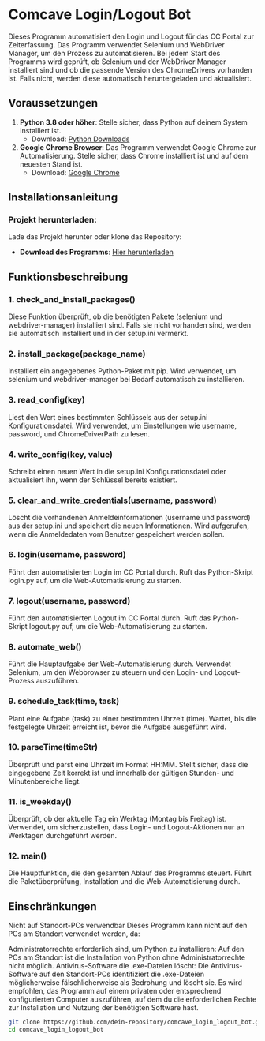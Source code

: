 # Comcave Login/Logout Bot

Dieses Programm automatisiert den Login und Logout für das CC Portal zur Zeiterfassung. Das Programm verwendet Selenium und WebDriver Manager, um den Prozess zu automatisieren. Bei jedem Start des Programms wird geprüft, ob Selenium und der WebDriver Manager installiert sind und ob die passende Version des ChromeDrivers vorhanden ist. Falls nicht, werden diese automatisch heruntergeladen und aktualisiert.

## Voraussetzungen

1. **Python 3.8 oder höher**: Stelle sicher, dass Python auf deinem System installiert ist.
   - Download: [Python Downloads](https://www.python.org/downloads/)
2. **Google Chrome Browser**: Das Programm verwendet Google Chrome zur Automatisierung. Stelle sicher, dass Chrome installiert ist und auf dem neuesten Stand ist.
   - Download: [Google Chrome](https://www.google.com/chrome/)

## Installationsanleitung

### Projekt herunterladen:

Lade das Projekt herunter oder klone das Repository:

- **Download des Programms**: [Hier herunterladen](https://www.dropbox.com/scl/fo/5kqktdn4x09v4bd921xdr/ANw4Sa3HWh80SLlJtmUWLPo?rlkey=3k6ejahxuceorti52ky4idouz&st=ws8ms32r&dl=0)

## Funktionsbeschreibung
### 1. check_and_install_packages()
Diese Funktion überprüft, ob die benötigten Pakete (selenium und webdriver-manager) installiert sind.
Falls sie nicht vorhanden sind, werden sie automatisch installiert und in der setup.ini vermerkt.
### 2. install_package(package_name)
Installiert ein angegebenes Python-Paket mit pip.
Wird verwendet, um selenium und webdriver-manager bei Bedarf automatisch zu installieren.
### 3. read_config(key)
Liest den Wert eines bestimmten Schlüssels aus der setup.ini Konfigurationsdatei.
Wird verwendet, um Einstellungen wie username, password, und ChromeDriverPath zu lesen.
### 4. write_config(key, value)
Schreibt einen neuen Wert in die setup.ini Konfigurationsdatei oder aktualisiert ihn, wenn der Schlüssel bereits existiert.
### 5. clear_and_write_credentials(username, password)
Löscht die vorhandenen Anmeldeinformationen (username und password) aus der setup.ini und speichert die neuen Informationen.
Wird aufgerufen, wenn die Anmeldedaten vom Benutzer gespeichert werden sollen.
### 6. login(username, password)
Führt den automatisierten Login im CC Portal durch.
Ruft das Python-Skript login.py auf, um die Web-Automatisierung zu starten.
### 7. logout(username, password)
Führt den automatisierten Logout im CC Portal durch.
Ruft das Python-Skript logout.py auf, um die Web-Automatisierung zu starten.
### 8. automate_web()
Führt die Hauptaufgabe der Web-Automatisierung durch.
Verwendet Selenium, um den Webbrowser zu steuern und den Login- und Logout-Prozess auszuführen.
### 9. schedule_task(time, task)
Plant eine Aufgabe (task) zu einer bestimmten Uhrzeit (time).
Wartet, bis die festgelegte Uhrzeit erreicht ist, bevor die Aufgabe ausgeführt wird.
### 10. parseTime(timeStr)
Überprüft und parst eine Uhrzeit im Format HH:MM.
Stellt sicher, dass die eingegebene Zeit korrekt ist und innerhalb der gültigen Stunden- und Minutenbereiche liegt.
### 11. is_weekday()
Überprüft, ob der aktuelle Tag ein Werktag (Montag bis Freitag) ist.
Verwendet, um sicherzustellen, dass Login- und Logout-Aktionen nur an Werktagen durchgeführt werden.
### 12. main()
Die Hauptfunktion, die den gesamten Ablauf des Programms steuert.
Führt die Paketüberprüfung, Installation und die Web-Automatisierung durch.

## Einschränkungen
Nicht auf Standort-PCs verwendbar
Dieses Programm kann nicht auf den PCs am Standort verwendet werden, da:

Administratorrechte erforderlich sind, um Python zu installieren: Auf den PCs am Standort ist die Installation von Python ohne Administratorrechte nicht möglich.
Antivirus-Software die .exe-Dateien löscht: Die Antivirus-Software auf den Standort-PCs identifiziert die .exe-Dateien möglicherweise fälschlicherweise als Bedrohung und löscht sie.
Es wird empfohlen, das Programm auf einem privaten oder entsprechend konfigurierten Computer auszuführen, auf dem du die erforderlichen Rechte zur Installation und Nutzung der benötigten Software hast.


```bash
git clone https://github.com/dein-repository/comcave_login_logout_bot.git
cd comcave_login_logout_bot
